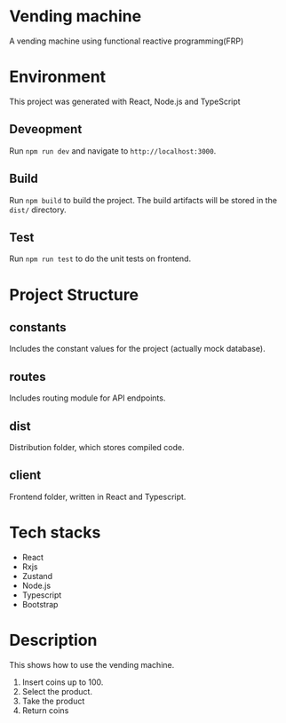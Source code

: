 # Vending machine

A vending machine using functional reactive programming(FRP)

# Environment

This project was generated with React, Node.js and TypeScript

## Deveopment

Run `npm run dev` and navigate to `http://localhost:3000`.

## Build

Run `npm build` to build the project. The build artifacts will be stored in the `dist/` directory.

## Test

Run `npm run test` to do the unit tests on frontend.

# Project Structure

## constants

Includes the constant values for the project (actually mock database).

## routes

Includes routing module for API endpoints.

## dist

Distribution folder, which stores compiled code.

## client

Frontend folder, written in React and Typescript.

# Tech stacks
- React
- Rxjs
- Zustand
- Node.js
- Typescript
- Bootstrap

# Description
This shows how to use the vending machine.

1) Insert coins up to 100.
2) Select the product.
3) Take the product
4) Return coins
